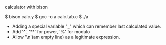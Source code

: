 calculator with bison

$ bison calc.y
$ gcc -o a calc.tab.c
$ ./a

- Adding a special variable "_" which can remember last calculated value.
- Add '^', '**' for power, '%' for modulo
- Allow '\n'(am empty line) as a legitimate expression.
